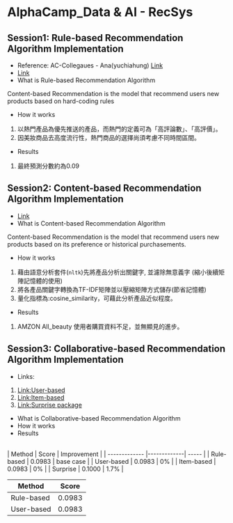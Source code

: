 # AlphaCamp_Data & AI - RecSys

## Session1: Rule-based Recommendation Algorithm Implementation
* Reference: AC-Collegaues - Ana(yuchiahung) [Link](https://github.com/yuchiahung/data-course-sample/blob/main/hw1_Ana.ipynb)
* [Link](https://github.com/phwangktw/data-course-sample/blob/main/Session1_Rule-based_Recommendation_Algorithm.ipynb)
* What is Rule-based Recommendation Algorithm

Content-based Recommendation is the model that recommend users new products based on hard-coding rules
* How it works
1. 以熱門產品為優先推送的產品，而熱門的定義可為「高評論數」、「高評價」。
2. 因美妝商品去高度流行性，熱門商品的選擇尚須考慮不同時間區間。
* Results
1. 最終預測分數約為0.09

## Session2: Content-based Recommendation Algorithm Implementation
* [Link](https://github.com/phwangktw/data-course-sample/blob/main/Session2_Content_based_Recommendation_Algorithm_ipynb.ipynb)
* What is Content-based Recommendation Algorithm

Content-based Recommendation is the model that recommend users new products based on its preference or historical purchasements.
* How it works
1. 藉由語意分析套件(`nltk`)先將產品分析出關鍵字, 並濾除無意義字 (縮小後續矩陣記憶體的使用)
2. 將各產品關鍵字轉換為TF-IDF矩陣並以壓縮矩陣方式儲存(節省記憶體)
3. 量化指標為:cosine_similarity，可藉此分析產品近似程度。
* Results
1. AMZON All_beauty 使用者購買資料不足，並無顯見的進步。

## Session3: Collaborative-based Recommendation Algorithm Implementation
* Links:
 1. [Link:User-based](https://github.com/phwangktw/data-course-sample/blob/main/Session3_Collaborative-based(user-based)_Recommendation_Algorithm.ipynb)
 2.  [Link:Item-based](https://github.com/phwangktw/data-course-sample/blob/main/Session3_Collaborative-based(item-based)_Recommendation_Algorithm.ipynb)
 3.  [Link:Surprise package](https://github.com/phwangktw/data-course-sample/blob/main/Session3_Collaborative-based(surprise_package)_Recommendation_Algorithm.ipynb)
* What is Collaborative-based Recommendation Algorithm
* How it works
* Results
<br>
| Method        | Score         | Improvement   |
| ------------- |-------------| -----        |
| Rule-based    | 0.0983        |  base case |
| User-based    |  0.0983       |   0%          |
| Item-based    | 0.0983        |    0%         |
| Surprise      | 0.1000        |    1.7%       |

| Method | Score |
| ----------- | ----------- |
| Rule-based | 0.0983 |
| User-based  | 0.0983 |
